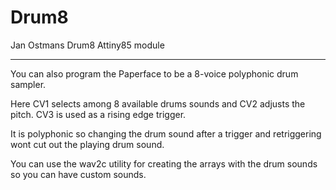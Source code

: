 # Drum8
Jan Ostmans Drum8 Attiny85 module
***************************************************

You can also program the Paperface to be a 8-voice polyphonic drum sampler.

Here CV1 selects among 8 available drums sounds and CV2 adjusts the pitch.
CV3 is used as a rising edge trigger.

It is polyphonic so changing the drum sound after a trigger and retriggering wont cut out the playing drum sound.
 

You can use the wav2c utility for creating the arrays with the drum sounds so you can have custom sounds.
